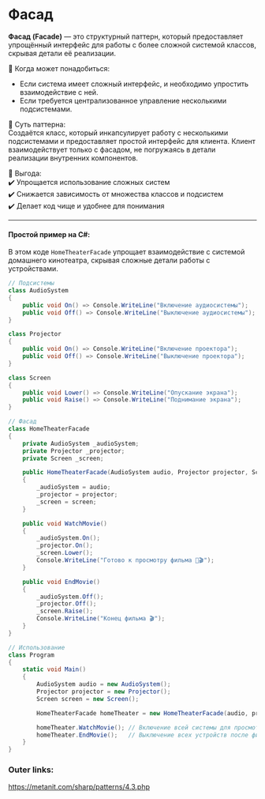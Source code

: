 
# Фасад

**Фасад (Facade)** — это структурный паттерн, который предоставляет упрощённый интерфейс для работы с более сложной системой классов, скрывая детали её реализации. 

📌 Когда может понадобиться:  
- Если система имеет сложный интерфейс, и необходимо упростить взаимодействие с ней.  
- Если требуется централизованное управление несколькими подсистемами.

📌 Суть паттерна:  
Создаётся класс, который инкапсулирует работу с несколькими подсистемами и предоставляет простой интерфейс для клиента. Клиент взаимодействует только с фасадом, не погружаясь в детали реализации внутренних компонентов.

📌 Выгода:  
✔️ Упрощается использование сложных систем  
✔️ Снижается зависимость от множества классов и подсистем  
✔️ Делает код чище и удобнее для понимания

---
#### Простой пример на C#:
В этом коде `HomeTheaterFacade` упрощает взаимодействие с системой домашнего кинотеатра, скрывая сложные детали работы с устройствами.

```csharp
// Подсистемы
class AudioSystem
{
    public void On() => Console.WriteLine("Включение аудиосистемы");
    public void Off() => Console.WriteLine("Выключение аудиосистемы");
}

class Projector
{
    public void On() => Console.WriteLine("Включение проектора");
    public void Off() => Console.WriteLine("Выключение проектора");
}

class Screen
{
    public void Lower() => Console.WriteLine("Опускание экрана");
    public void Raise() => Console.WriteLine("Поднимание экрана");
}

// Фасад
class HomeTheaterFacade
{
    private AudioSystem _audioSystem;
    private Projector _projector;
    private Screen _screen;

    public HomeTheaterFacade(AudioSystem audio, Projector projector, Screen screen)
    {
        _audioSystem = audio;
        _projector = projector;
        _screen = screen;
    }

    public void WatchMovie()
    {
        _audioSystem.On();
        _projector.On();
        _screen.Lower();
        Console.WriteLine("Готово к просмотру фильма 🍿🎬");
    }

    public void EndMovie()
    {
        _audioSystem.Off();
        _projector.Off();
        _screen.Raise();
        Console.WriteLine("Конец фильма 🎬");
    }
}

// Использование
class Program
{
    static void Main()
    {
        AudioSystem audio = new AudioSystem();
        Projector projector = new Projector();
        Screen screen = new Screen();

        HomeTheaterFacade homeTheater = new HomeTheaterFacade(audio, projector, screen);

        homeTheater.WatchMovie(); // Включение всей системы для просмотра фильма
        homeTheater.EndMovie();   // Выключение всех устройств после фильма
    }
}
````

### Outer links:
https://metanit.com/sharp/patterns/4.3.php